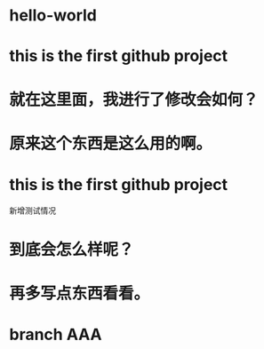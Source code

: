 # hello-world


# this is the first github project
# 就在这里面，我进行了修改会如何？
# 原来这个东西是这么用的啊。

# this is the first github project
新增测试情况


# 到底会怎么样呢？


# 再多写点东西看看。

# branch AAA
